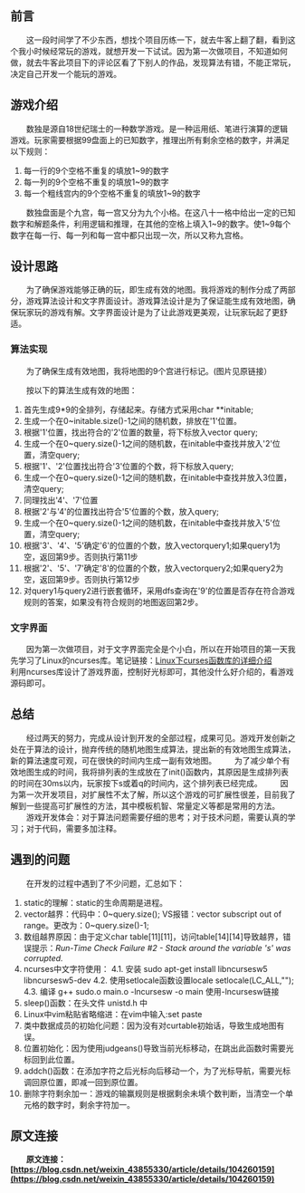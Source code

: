## 前言
&emsp;&emsp;这一段时间学了不少东西，想找个项目历练一下，就去牛客上翻了翻，看到这个我小时候经常玩的游戏，就想开发一下试试。因为第一次做项目，不知道如何做，就去牛客此项目下的评论区看了下别人的作品，发现算法有错，不能正常玩，决定自己开发一个能玩的游戏。
## 游戏介绍
&emsp;&emsp;数独是源自18世纪瑞士的一种数学游戏。是一种运用纸、笔进行演算的逻辑游戏。玩家需要根据99盘面上的已知数字，推理出所有剩余空格的数字，并满足以下规则：
1. 每一行的9个空格不重复的填放1\~9的数字
2. 每一列的9个空格不重复的填放1\~9的数字
3. 每一个粗线宫内的9个空格不重复的填放1\~9的数字


&emsp;&emsp;数独盘面是个九宫，每一宫又分为九个小格。在这八十一格中给出一定的已知数字和解题条件，利用逻辑和推理，在其他的空格上填入1\~9的数字。使1\~9每个数字在每一行、每一列和每一宫中都只出现一次，所以又称九宫格。
## 设计思路
&emsp;&emsp;为了确保游戏能够正确的玩，即生成有效的地图。我将游戏的制作分成了两部分，游戏算法设计和文字界面设计。游戏算法设计是为了保证能生成有效地图，确保玩家玩的游戏有解。文字界面设计是为了让此游戏更美观，让玩家玩起了更舒适。
### 算法实现
&emsp;&emsp;为了确保生成有效地图，我将地图的9个宫进行标记。(图片见原链接）

&emsp;&emsp;按以下的算法生成有效的地图：
1. 首先生成9*9的全排列，存储起来。存储方式采用char **initable;
2. 生成一个在0~initable.size()-1之间的随机数，排放在'1'位置。
3. 根据'1'位置，找出符合的'2'位置的数量，将下标放入vector<int> query;
4. 生成一个在0~query.size()-1之间的随机数，在initable中查找并放入'2'位置，清空query;
5. 根据'1'、'2'位置找出符合'3'位置的个数，将下标放入query;
6. 生成一个在0~query.size()-1之间的随机数，在initable中查找并放入3位置，清空query;
7. 同理找出'4'、'7'位置
8. 根据'2'与'4'的位置找出符合'5'位置的个数，放入query;
9. 生成一个在0~query.size()-1之间的随机数，在initable中查找并放入'5'位置，清空query;
10. 根据'3'、'4'、'5'确定'6'的位置的个数，放入vector<int>query1;如果query1为空，返回第9步。否则执行第11步
11. 根据'2'、'5'、'7'确定'8'的位置的个数，放入vector<int>query2;如果query2为空，返回第9步。否则执行第12步
12. 对query1与query2进行嵌套循环，采用dfs查询在'9'的位置是否存在符合游戏规则的答案，如果没有符合规则的地图返回第2步。
### 文字界面
&emsp;&emsp;因为第一次做项目，对于文字界面完全是个小白，所以在开始项目的第一天我先学习了Linux的ncurses库。笔记链接：[Linux下curses函数库的详细介绍](https://blog.csdn.net/weixin_43855330/article/details/104219924)
&emsp;&emsp;利用ncurses库设计了游戏界面，控制好光标即可，其他没什么好介绍的，看游戏源码即可。
## 总结
&emsp;&emsp;经过两天的努力，完成从设计到开发的全部过程，成果可见。游戏开发创新之处在于算法的设计，抛弃传统的随机地图生成算法，提出新的有效地图生成算法，新的算法速度可观，可在很快的时间内生成一副有效地图。
&emsp;&emsp;为了减少单个有效地图生成的时间，我将排列表的生成放在了init()函数内，其原因是生成排列表的时间在30ms以内，玩家按下s或着q的时间内，这个排列表已经完成。
&emsp;&emsp;因为第一次开发项目，对扩展性不太了解，所以这个游戏的可扩展性很差，目前我了解到一些提高可扩展性的方法，其中模板机智、常量定义等都是常用的方法。
&emsp;&emsp;游戏开发体会：对于算法问题需要仔细的思考；对于技术问题，需要认真的学习；对于代码，需要多加注释。
## 遇到的问题
&emsp;&emsp;在开发的过程中遇到了不少问题，汇总如下：
1. static的理解：static的生命周期是进程。
2. vector越界：代码中：0\~query.size(); VS报错：vector subscript out of range。更改为：0\~query.size()-1;
3. 数组越界原因：由于定义char table[11][11]，访问table[14][14]导致越界，错误提示：_Run-Time Check Failure #2 - Stack around the variable 's' was corrupted._
4. ncurses中文字符使用：
4.1. 安装 sudo apt-get install libncursesw5 libncursesw5-dev
4.2. 使用setlocale函数设置locale   setlocale(LC_ALL,"");
4.3. 编译   g++ sudo.o main.o -lncursesw -o main    使用-lncursesw链接
5. sleep()函数：在头文件 unistd.h 中
6. Linux中vim粘贴省略缩进：在vim中输入:set paste
7. 类中数据成员的初始化问题：因为没有对curtable初始话，导致生成地图有误。
8. 位置初始化：因为使用judgeans()导致当前光标移动，在跳出此函数时需要光标回到此位置。
9. addch()函数：在添加字符之后光标向后移动一个，为了光标导航，需要光标调回原位置，即减一回到原位置。
10. 删除字符剩余加一：游戏的输赢规则是根据剩余未填个数判断，当清空一个单元格的数字时，剩余字符加一。
## 原文连接
&emsp;&emsp;**原文连接：[https://blog.csdn.net/weixin_43855330/article/details/104260159](https://blog.csdn.net/weixin_43855330/article/details/104260159)**
